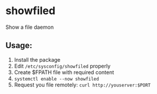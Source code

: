# showfiled

Show a file daemon

## Usage:

1. Install the package
2. Edit `/etc/sysconfig/showfiled` properly
3. Create $FPATH file with required content
4. `systemctl enable --now showfiled`
5. Request you file remotely: `curl http://youserver:$PORT`

